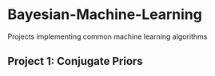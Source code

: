 # Bayesian-Machine-Learning

Projects implementing common machine learning algorithms

## Project 1: Conjugate Priors
